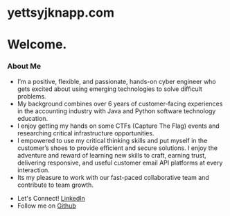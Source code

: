 # yettsyjknapp.com
# Welcome. 
### About Me
- I’m a positive, flexible, and passionate, hands-on cyber engineer who gets excited about using emerging technologies to solve difficult problems. 
- My background combines over 6 years of customer-facing experiences in the accounting industry with Java and Python software technology education. 
- I enjoy getting my hands on some CTFs (Capture The Flag) events and researching critical infrastructure opportunities. 
- I empowered to use my critical thinking skills and put myself in the customer’s shoes to provide efficient and secure solutions. I enjoy the adventure and reward of learning new skills to craft, earning trust, delivering responsive, and useful customer email API platforms at every interaction. 
- Its my pleasure to work with our fast-paced collaborative team and contribute to team growth. 

* Let's Connect! [LinkedIn](www.linkedin.com/in/yettsy-jo-knapp)
* Follow me on [Github](www.github.com/yettsyjk)
  